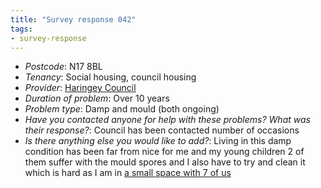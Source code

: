```yaml
---
title: "Survey response 042"
tags: 
- survey-response
---
```


- *Postcode*: N17 8BL  
- *Tenancy*: Social housing, council housing  
- *Provider*: [Haringey Council](providers/haringey) 
- *Duration of problem*: Over 10 years  
- *Problem type*: Damp and mould (both ongoing)  
- *Have you contacted anyone for help with these problems? What was their response?*: Council has been contacted number of occasions   
- *Is there anything else you would like to add?*: Living in this damp condition has been far from nice for me and my young children 2 of them suffer with the mould spores and I also have to try and clean it which is hard as I am in [a small space with 7 of us](cause-effect-affect/overcrowding)